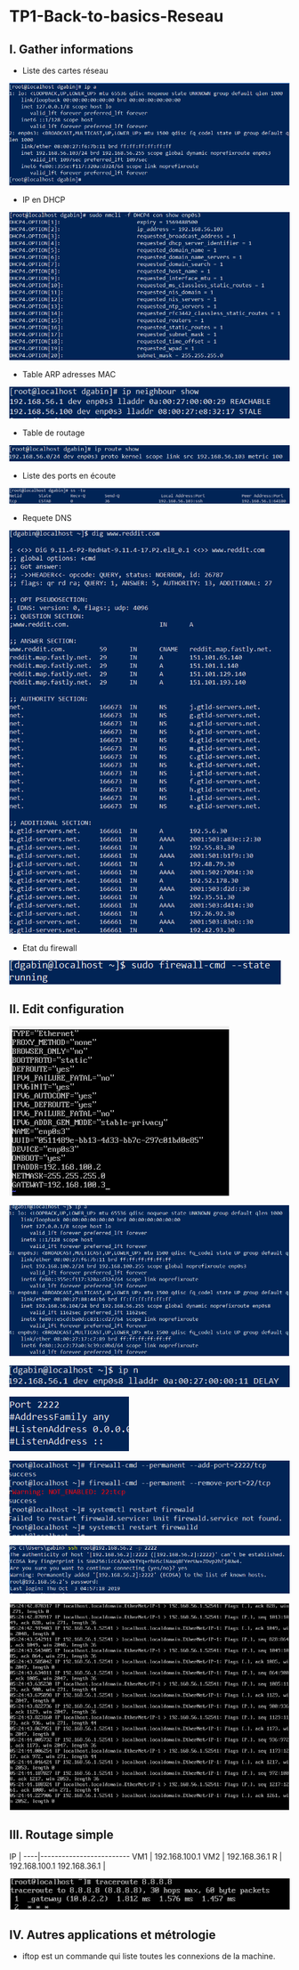 # TP1-Back-to-basics-Reseau


## I. Gather informations

* Liste des cartes réseau

 ![alt text](img/1.PNG)


* IP en DHCP 

 ![alt text](img/2.PNG " IP en DHCP ")


* Table ARP adresses MAC 

![alt text](img/3.PNG " Table ARP")


* Table de routage 

 ![alt text](/img/4-routeshow.PNG "Table de routage")


* Liste des ports en écoute 

 ![alt text](/img/5-SStcputp.PNG "TCP UDP")


* Requete DNS 

![alt text](/img/6-reddit.PNG "Requete DNS")


* Etat du firewall 

 ![alt text](/img/7-firewallState.PNG "Firewall")

## II. Edit configuration

![alt text](/img/8.PNG "Firewall")

 
![alt text](/img/9.PNG "Firewall")


![alt text](/img/10.PNG "Firewall")


![alt text](/img/11.PNG "Firewall")


![alt text](/img/12.PNG "Firewall")


![alt text](/img/13.PNG "Firewall")


![alt text](/img/14.PNG "Firewall")


## III. Routage simple
 
IP  |
----|-------------------------
VM1 | 192.168.100.1
VM2 | 192.168.36.1
R   | 192.168.100.1 192.168.36.1
    |


![alt text](/img/15.PNG "TraceRoute")

## IV. Autres applications et métrologie

- iftop est un commande qui liste toutes les connexions de la machine.
